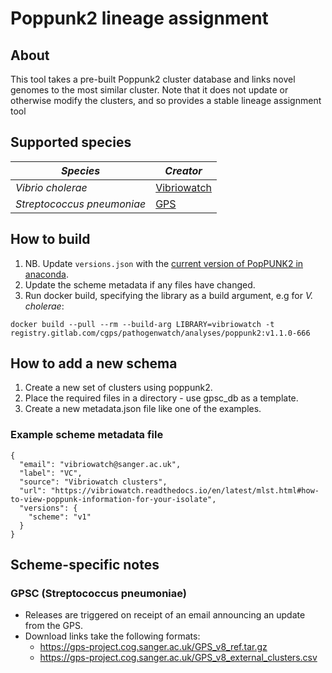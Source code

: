 # Poppunk2 lineage assignment

## About

This tool takes a pre-built Poppunk2 cluster database and links novel genomes to the most similar cluster. Note that it
does not update or otherwise modify the clusters, and so provides a stable lineage assignment tool

## Supported species

| *Species*                  | *Creator*                                                              |    
|----------------------------|------------------------------------------------------------------------|
| _Vibrio cholerae_          | [Vibriowatch](https://vibriowatch.readthedocs.io/en/latest/index.html) |
| _Streptococcus pneumoniae_ | [GPS](https://www.pneumogen.net/gps/)                                  |

## How to build

1. NB. Update `versions.json` with the [current version of PopPUNK2 in anaconda](https://anaconda.org/bioconda/poppunk).
1. Update the scheme metadata if any files have changed.
1. Run docker build, specifying the library as a build argument, e.g for _V. cholerae_:

```
docker build --pull --rm --build-arg LIBRARY=vibriowatch -t registry.gitlab.com/cgps/pathogenwatch/analyses/poppunk2:v1.1.0-666
```

## How to add a new schema

1. Create a new set of clusters using poppunk2.
2. Place the required files in a directory - use gpsc_db as a template.
3. Create a new metadata.json file like one of the examples.

### Example scheme metadata file
```
{
  "email": "vibriowatch@sanger.ac.uk",
  "label": "VC",
  "source": "Vibriowatch clusters",
  "url": "https://vibriowatch.readthedocs.io/en/latest/mlst.html#how-to-view-poppunk-information-for-your-isolate",
  "versions": {
    "scheme": "v1"
  }
}
```

## Scheme-specific notes
### GPSC (Streptococcus pneumoniae)

- Releases are triggered on receipt of an email announcing an update from the GPS.
- Download links take the following formats:
  - https://gps-project.cog.sanger.ac.uk/GPS_v8_ref.tar.gz
  - https://gps-project.cog.sanger.ac.uk/GPS_v8_external_clusters.csv


